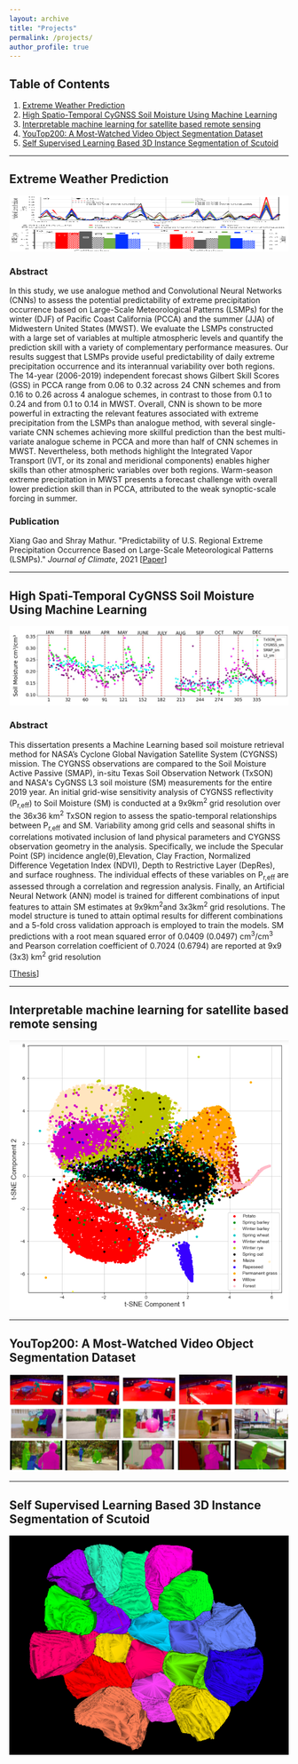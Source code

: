 ```yaml
---
layout: archive
title: "Projects"
permalink: /projects/
author_profile: true
---
```


<!--{% include base_path %}

{% for post in site.publications reversed %}
  {% include archive-single.html %}
{% endfor %}
-->
## Table of Contents

1. [Extreme Weather Prediction](#extreme)
2. [High Spatio-Temporal CyGNSS Soil Moisture Using Machine Learning](#cygnss)
3. [Interpretable machine learning for satellite based remote sensing](#explainable)
4. [YouTop200: A Most-Watched Video Object Segmentation Dataset](#youtop)
5. [Self Supervised Learning Based 3D Instance Segmentation of Scutoid](#scutoid)

------------------------------------------------------------------------------
## Extreme Weather Prediction <a name="extreme"></a>

<!-- ![](/files/figures/MIT/PCCA_res.png) -->
<img src="/files/figures/MIT/PCCA_res.png" width = '960' height = '100'>

### Abstract

In this study, we use analogue method and Convolutional Neural Networks (CNNs) to assess the potential predictability of extreme precipitation occurrence based on Large-Scale Meteorological Patterns (LSMPs) for the winter (DJF) of Pacific Coast California (PCCA) and the summer (JJA) of Midwestern United States (MWST). We evaluate the LSMPs constructed with a large set of variables at multiple atmospheric levels and quantify the prediction skill with a variety of complementary performance measures. Our results suggest that LSMPs provide useful predictability of daily extreme precipitation occurrence and its interannual variability over both regions. The 14-year (2006-2019) independent forecast shows Gilbert Skill Scores (GSS) in PCCA range from 0.06 to 0.32 across 24 CNN schemes and from 0.16 to 0.26 across 4 analogue schemes, in contrast to those from 0.1 to 0.24 and from 0.1 to 0.14 in MWST. Overall, CNN is shown to be more powerful in extracting the relevant features associated with extreme precipitation from the LSMPs than analogue method, with several single-variate CNN schemes achieving more skillful prediction than the best multi-variate analogue scheme in PCCA and more than half of CNN schemes in MWST. Nevertheless, both methods highlight the Integrated Vapor Transport (IVT, or its zonal and meridional components) enables higher skills than other atmospheric variables over both regions. Warm-season extreme precipitation in MWST presents a forecast challenge with overall lower prediction skill than in PCCA, attributed to the weak synoptic-scale forcing in summer.

### Publication

Xiang Gao and Shray Mathur. "Predictability of U.S. Regional Extreme Precipitation Occurrence Based on Large-Scale Meteorological Patterns (LSMPs)." *Journal of Climate*, 2021 [[Paper](https://doi.org/10.1175/JCLI-D-21-0137.1)]

<!-- The field of ***connectomics*** aims to reconstruct the wiring diagram of the brain by mapping the neural connections at the level of individual synapses. Recent advances in electronic microscopy (EM) have enabled the collection of a large number of image stacks at nanometer resolution, but the annotation requires expertise and is super time-consuming. Here we provide a deep learning framework powered by [PyTorch](https://pytorch.org/) for automatic and semi-automatic image segmentation in connectomics. This repository is actively under development by Visual Computing Group ([VCG](https://vcg.seas.harvard.edu)) at Harvard University. -->

<!-- ### [[Documentation](https://zudi-lin.github.io/pytorch_connectomics/build/html/index.html)] [[GitHub](https://github.com/zudi-lin/pytorch_connectomics#pytorch-connectomics)] -->

<!-- Besides installation guidance and package references, we provide several tutorials covering both semantic and instance segmentation for [neurons](https://zudi-lin.github.io/pytorch_connectomics/build/html/tutorials/snemi.html), and other biological structures like [synapses](https://zudi-lin.github.io/pytorch_connectomics/build/html/tutorials/cremi.html) and [mitochondria](https://zudi-lin.github.io/pytorch_connectomics/build/html/tutorials/mito.html). -->

------------------------------------------------------------------------------
## High Spati-Temporal CyGNSS Soil Moisture Using Machine Learning <a name="cygnss"></a>

![Two-stream active](/files/figures/UT/scatter_daily_36km_all_months.png)

### Abstract

This dissertation presents a Machine Learning based soil moisture retrieval method for NASA’s Cyclone Global Navigation Satellite System (CYGNSS) mission. The CYGNSS observations are compared to the Soil Moisture Active Passive (SMAP), in-situ Texas Soil Observation Network (TxSON) and NASA's CyGNSS L3 soil moisture (SM) measurements for the entire 2019 year. An initial grid-wise sensitivity analysis of CYGNSS reflectivity (P<sub>r,eff</sub>) to Soil Moisture (SM) is conducted at a 9x9km<sup>2</sup> grid resolution over the 36x36 km<sup>2</sup> TxSON region to assess the spatio-temporal relationships between P<sub>r,eff</sub> and SM. Variability among grid cells and seasonal shifts in correlations motivated inclusion of land physical parameters and CYGNSS observation geometry in the analysis.  Specifically, we include the Specular Point (SP) incidence angle(θ),Elevation, Clay Fraction, Normalized Difference Vegetation Index (NDVI), Depth to Restrictive Layer (DepRes), and surface roughness. The individual effects of these variables on P<sub>r,eff </sub> are assessed through a correlation and regression analysis. Finally, an Artificial Neural Network (ANN) model is trained for different combinations of input features to attain SM estimates at 9x9km<sup>2</sup>and 3x3km<sup>2</sup> grid resolutions. The model structure is tuned to attain optimal results for different combinations and a 5-fold cross validation approach is employed to train the models. SM predictions with a root mean squared error of 0.0409 (0.0497) cm<sup>3</sup>/cm<sup>3</sup> and Pearson correlation coefficient of 0.7024 (0.6794) are reported at 9x9 (3x3) km<sup>2</sup> grid resolution

[[Thesis](https://zudi-lin.github.io/pytorch_connectomics/build/html/index.html)]

<!-- Zudi Lin, [Donglai Wei](https://donglaiw.github.io), [Won-Dong Jang](https://wdjang.github.io), Siyan Zhou, Xupeng Chen, [Xueying Wang](https://sites.google.com/view/snowxwang/home?authuser=0), Richard Schalek, Daniel Berger, [Brian Matejek](https://www.brianmatejek.com), Lee Kamentsky, Adi Suissa-Peleg, [Daniel Haehn](https://danielhaehn.com), [Thouis Jones](https://personal.broadinstitute.org/thouis/), Toufiq Parag, [Jeff Lichtman](https://lichtmanlab.fas.harvard.edu/people/jeff-lichtman) and [Hanspeter Pfister](https://en.wikipedia.org/wiki/Hanspeter_Pfister). "Two-Stream Active Query Suggestion for Active Learning in Connectomics." *European Conference on Computer Vision* (**ECCV**), 2020 [[Paper](https://www.ecva.net/papers/eccv_2020/papers_ECCV/papers/123630103.pdf)][[Supp.](https://www.ecva.net/papers/eccv_2020/papers_ECCV/papers/123630103-supp.pdf)]

### Code

* Mitocondria Segmentation on the Lucchi Dataset [[Link](https://zudi-lin.github.io/pytorch_connectomics/build/html/tutorials/mito.html#semantic-segmentation)]
* Synaptic Cleft Detection on the CREMI Dataset [[Link](https://zudi-lin.github.io/pytorch_connectomics/build/html/tutorials/synapse.html#synaptic-cleft-detection)]
* Synaptic Polarity Detection on the EM-R50 Dataset [[Link](https://zudi-lin.github.io/pytorch_connectomics/build/html/tutorials/synapse.html#synaptic-polarity-detection)]
* ***Two-Stream Query Suggestion*** Algorithm [[Link](https://github.com/zudi-lin/pytorch_connectomics/blob/master/scripts/tools/active_learning/two_stream.py)]

### Dataset

Todo

### Acknowledgements

This project has been partially supported by NSF award IIS-1835231 and NIH award 5U54CA225088-03. -->

------------------------------------------------------------------------------
## Interpretable machine learning for satellite based remote sensing<a name="explainable"></a>

![Two-stream active](/files/figures/Aarhus/tSNE_all.png)

------------------------------------------------------------------------------
## YouTop200: A Most-Watched Video Object Segmentation Dataset <a name="youtop"></a>

![Two-stream active](/files/figures/Harvard/segs_upd.png)


------------------------------------------------------------------------------
## Self Supervised Learning Based 3D Instance Segmentation of Scutoid <a name="scutoid"></a>

![Two-stream active](/files/figures/Harvard/scutoid_fig.png)

<!-- ### MitoEM Challenge: Large-scale 3D Mitochondria Instance Segmentation

<a href="https://mitoem.grand-challenge.org">
<img style="float:left;margin:10px 10px 0px 0px" src="/files/figures/challenges/mitoem_logo.png" alt="MitoEM Logo" width="160" height="160">
</a>

The task is the ***3D mitochondria instance segmentation*** on two 30x30x30 μm^3 datasets, 1000x4096x4096 in voxels at (30, 8, 8) nanometer (nm) resolution. The electron microscopy (EM) image volumes are acquired from a rat (MitoEM-R) and a human (MitoEM-H) tissue, respectively. The mitochondria can display a complex morphology, *e.g.*, mitochondria-on-a-string (MOAS) instances that are connected by thin microtubules, and multiple instances can entangle with each other. Our [MitoEM challenge](https://mitoem.grand-challenge.org) is held at [IEEE ISBI 2021](https://biomedicalimaging.org/2021/). -->

